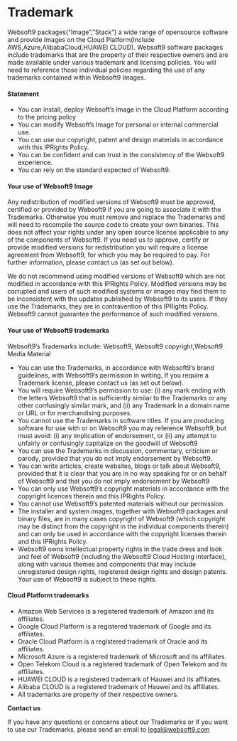# Trademark

Websoft9 packages(“Image”,”Stack”) a wide range of opensource software and provide Images on the Cloud Platform(Include AWS,Azure,AlibabaCloud,HUAWEI CLOUD). Websoft9 software packages include trademarks that are the property of their respective owners and are made available under various trademark and licensing policies. You will need to reference those individual policies regarding the use of any trademarks contained within Websoft9 Images.



#### Statement

- You can install, deploy Websoft’s Image in the Cloud Platform according to the pricing policy
- You can modify Websoft’s Image for personal or internal commercial use.
- You can use our copyright, patent and design materials in accordance with this IPRights Policy.
- You can be confident and can trust in the consistency of the Websoft9 experience.
- You can rely on the standard expected of Websoft9.

#### Your use of  Websoft9 Image

Any redistribution of modified versions of Websoft9 must be approved, certified or provided by Websoft9 if you are going to associate it with the Trademarks. Otherwise you must remove and replace the Trademarks and will need to recompile the source code to create your own binaries. This does not affect your rights under any open source license applicable to any of the components of Websoft9. If you need us to approve, certify or provide modified versions for redistribution you will require a license agreement from Websoft9, for which you may be required to pay. For further information, please contact us (as set out below).

We do not recommend using modified versions of Websoft9 which are not modified in accordance with this IPRights Policy. Modified versions may be corrupted and users of such modified systems or images may find them to be inconsistent with the updates published by Websoft9 to its users. If they use the Trademarks, they are in contravention of this IPRights Policy. Websoft9 cannot guarantee the performance of such modified versions.

#### Your use of Websoft9 trademarks

Websoft9’s Trademarks include: Websoft9, Websoft9 copyright,Websoft9 Media Material

- You can use the Trademarks, in accordance with Websoft9’s brand guidelines, with Websoft9’s permission in writing. If you require a Trademark license, please contact us (as set out below).
- You will require Websoft9’s permission to use: (i) any mark ending with the letters Websoft9 that is sufficiently similar to the Trademarks or any other confusingly similar mark, and (ii) any Trademark in a domain name or URL or for merchandising purposes.
- You cannot use the Trademarks in software titles. If you are producing software for use with or on Websoft9 you may reference Websoft9, but must avoid: (i) any implication of endorsement, or (ii) any attempt to unfairly or confusingly capitalize on the goodwill of Websoft9
- You can use the Trademarks in discussion, commentary, criticism or parody, provided that you do not imply endorsement by Websoft9.
- You can write articles, create websites, blogs or talk about Websoft9, provided that it is clear that you are in no way speaking for or on behalf of Websoft9 and that you do not imply endorsement by Websoft9
- You can only use Websoft9’s copyright materials in accordance with the copyright licences therein and this IPRights Policy.
- You cannot use Websoft9’s patented materials without our permission.
- The installer and system images, together with Websoft9 packages and binary files, are in many cases copyright of Websoft9 (which copyright may be distinct from the copyright in the individual components therein) and can only be used in accordance with the copyright licenses therein and this IPRights Policy.
- Websoft9 owns intellectual property rights in the trade dress and look and feel of Websoft9 (including the Websoft9 Cloud Hosting interface), along with various themes and components that may include unregistered design rights, registered design rights and design patents. Your use of Websoft9 is subject to these rights.



#### Cloud Platform trademarks

- Amazon Web Services is a registered trademark of Amazon and its affiliates.
- Google Cloud Platform is a registered trademark of Google and its affiliates.
- Oracle Cloud Platform is a registered trademark of Oracle and its affiliates.
- Microsoft Azure is a registered trademark of Microsoft and its affiliates.
- Open Telekom Cloud is a registered trademark of Open Telekom and its affiliates.
- HUAWEI CLOUD is a registered trademark of Hauwei and its affiliates.
- Alibaba CLOUD is a registered trademark of Hauwei and its affiliates.
- All trademarks are property of their respective owners.

**Contact us**

If you have any questions or concerns about our Trademarks or if you want to use our Trademarks, please send an email to legal@websoft9.com
